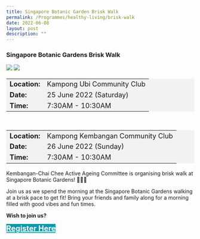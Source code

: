 ```yaml
---
title: Singapore Botanic Garden Brisk Walk
permalink: /Programmes/healthy-living/brisk-walk
date: 2022-06-08
layout: post
description: ""
---
```

### Singapore Botanic Gardens Brisk Walk ###

![](/images/Programmes%20(June%202022)/KUCC%20Briskwalk%20(1).png) ![](/images/Programmes%20(June%202022)/KKCC%20Briskwalk%20(1).png)

<table  style="font-size:130%; background-color:#f2f2f2">
	<tbody>
		<tr>
			 <td><b>Location:</b></td><td>Kampong  Ubi Community Club </td>
		</tr>
		<tr>
		 <td><b>Date:</b> </td><td>25 June 2022 (Saturday)</td>
		</tr>
		<tr>
			<td> <b>Time:</b> </td><td> 7:30AM - 10:30AM</td>
		</tr>
	</tbody>
</table>

<table align="right"> <table  style="font-size:130%; background-color:#f2f2f2">
	<tbody>
		<tr>
			 <td><b>Location:</b></td><td>Kampong Kembangan Community Club</td>
		</tr>
		<tr>
		 <td><b>Date:</b> </td><td>26 June 2022 (Sunday)</td>
		</tr>
		<tr>
			<td> <b>Time:</b> </td><td> 7:30AM - 10:30AM</td>
		</tr>
	</tbody>
</table>

<div>
	<p>
Kembangan-Chai Chee Active Ageing Committee is organising brisk walk at Singapore Botanic Gardens! 🌸🌺🌼</p>
	<p>Join us as we spend the morning at the Singapore Botanic Gardens walking at a brisk pace to get fit! Bring your friends and family along for a morning filled with good vibes and fun times.</p>
</div>

<b>Wish to join us?</b>
<div>
	<a href="http://www.go.gov.sg/Kkccfamilyfunwalk " style="font-size:20px; width:35%; height:60px; background-color:#0899AA; color:white" class="bp-button"><b>Register Here</b></a>
</div>